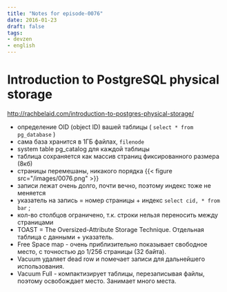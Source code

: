 ```yaml
---
title: "Notes for episode-0076"
date: 2016-01-23
draft: false
tags:
- devzen
- english
---
```




# Introduction to PostgreSQL physical storage

http://rachbelaid.com/introduction-to-postgres-physical-storage/


- определение OID (object ID) вашей таблицы ( `select * from pg_database` )
- сама база хранится в 1ГБ файлах, `filenode`
- system table pg_catalog для каждой таблицы
- таблица сохраняется как массив страниц фиксированного размера (8кб)
- страницы перемешаны, никакого порядка
    {{< figure src="/images/0076.png" >}}
- записи лежат очень долго, почти вечно, поэтому индекс тоже не меняется
- указатель на запись = номер страницы + индекс `select cid, * from bar` ;
- кол-во столбцов ограничено, т.к. строки нельзя переносить между страницами
- TOAST = The Oversized-Attribute Storage Technique. Отдельная таблица с данными + указатель.
- Free Space map - очень приблизительно показывает свободное место, с точностью до 1/256 страницы (32 байта).
- Vacuum удаляет dead row и помечает записи для дальнейшего использования.
- Vacuum Full - компактизирует таблицы, перезаписывая файлы, поэтому освобождает место. Занимает много места.

